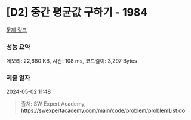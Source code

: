 # [D2] 중간 평균값 구하기 - 1984 

[문제 링크](https://swexpertacademy.com/main/code/problem/problemDetail.do?contestProbId=AV5Pw_-KAdcDFAUq) 

### 성능 요약

메모리: 22,680 KB, 시간: 108 ms, 코드길이: 3,297 Bytes

### 제출 일자

2024-05-02 11:48



> 출처: SW Expert Academy, https://swexpertacademy.com/main/code/problem/problemList.do